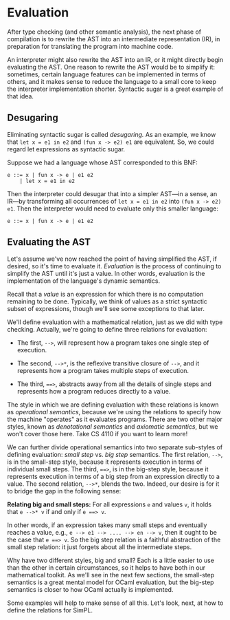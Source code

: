 # Evaluation

After type checking (and other semantic analysis), the next phase
of compilation is to rewrite the AST into an intermediate representation
(IR), in preparation for translating the program into machine code.

An interpreter might also rewrite the AST into an IR, or it might
directly begin evaluating the AST.  One reason to rewrite the AST
would be to simplify it:  sometimes, certain language features
can be implemented in terms of others, and it makes sense to reduce
the language to a small core to keep the interpreter implementation
shorter.  Syntactic sugar is a great example of that idea.

## Desugaring

Eliminating syntactic sugar is called *desugaring.*
As an example, we know that `let x = e1 in e2` and
`(fun x -> e2) e1` are equivalent.  So, we could regard
let expressions as syntactic sugar.  

Suppose we had a language whose AST corresponded to this BNF:
```
e ::= x | fun x -> e | e1 e2
    | let x = e1 in e2
```
Then the interpreter could desugar that into a simpler AST&mdash;in
a sense, an IR&mdash;by transforming all occurrences of 
`let x = e1 in e2` into `(fun x -> e2) e1`.  Then the interpreter
would need to evaluate only this smaller language:
```
e ::= x | fun x -> e | e1 e2
```

## Evaluating the AST

Let's assume we've now reached the point of having simplified the AST,
if desired, so it's time to evaluate it.  *Evaluation* is the process of
continuing to simplify the AST until it's just a value.  In other words,
evaluation is the implementation of the language's dynamic semantics.

Recall that a *value* is an expression for which there is no computation
remaining to be done.  Typically, we think of values as a strict
syntactic subset of expressions, though we'll see some exceptions to
that later.

We'll define evaluation with a mathematical relation, just as we did 
with type checking.  Actually, we're going to define three
relations for evaluation:

* The first, `-->`, will represent how a program takes one single step
  of execution.
  
* The second, `-->*`, is the reflexive transitive closure of `-->`,
  and it represents how a program takes multiple steps of execution.
  
* The third, `==>`, abstracts away from all the details of single
  steps and represents how a program reduces directly to a value.
  
The style in which we are defining evaluation with these relations
is known as *operational semantics*, because we're using the relations
to specify how the machine "operates" as it evaluates programs.
There are two other major styles, known as *denotational semantics*
and *axiomatic semantics*, but we won't cover those here.  Take
CS 4110 if you want to learn more!

We can further divide operational semantics into two separate sub-styles
of defining evaluation: *small step* vs. *big step* semantics. The first
relation, `-->`, is in the small-step style, because it represents
execution in terms of individual small steps.  The third, `==>`, is in
the big-step style, because it represents execution in terms of a big
step from an expression directly to a value. The second relation,
`-->*`, blends the two.  Indeed, our desire is for it to bridge the gap
in the following sense:

**Relating big and small steps:**
For all expressions `e` and values `v`, it holds that `e -->* v`
if and only if `e ==> v`.

In other words, if an expression takes many small steps and eventually
reaches a value, e.g., `e --> e1 --> .... --> en --> v`,
then it ought to be the case that `e ==> v`.  So the big step
relation is a faithful abstraction of the small step relation:
it just forgets about all the intermediate steps.

Why have two different styles, big and small?  Each is a little
easier to use than the other in certain circumstances, so it
helps to have both in our mathematical toolkit.  As we'll see
in the next few sections, the small-step semantics is a great
mental model for OCaml evaluation, but the big-step semantics
is closer to how OCaml actually is implemented.

Some examples will help to make sense of all this.  Let's
look, next, at how to define the relations for SimPL.



